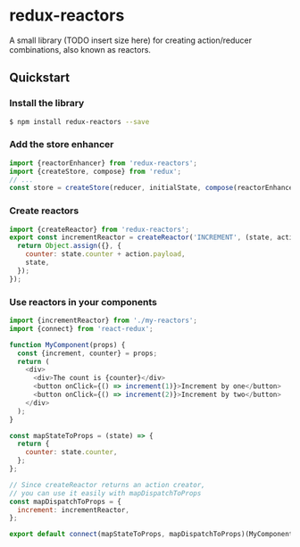 # redux-reactors

A small library (TODO insert size here) for creating action/reducer combinations, also known as reactors.

## Quickstart

### Install the library
```sh
$ npm install redux-reactors --save
```

### Add the store enhancer
```javascript
import {reactorEnhancer} from 'redux-reactors';
import {createStore, compose} from 'redux';
// ...
const store = createStore(reducer, initialState, compose(reactorEnhancer, ...otherEnhancers));
```

### Create reactors
```javascript
import {createReactor} from 'redux-reactors';
export const incrementReactor = createReactor('INCREMENT', (state, action) => {
  return Object.assign({}, {
    counter: state.counter + action.payload,
    state,
  });
});
```

### Use reactors in your components
```javascript
import {incrementReactor} from './my-reactors';
import {connect} from 'react-redux';

function MyComponent(props) {
  const {increment, counter} = props;
  return (
    <div>
      <div>The count is {counter}</div>
      <button onClick={() => increment(1)}>Increment by one</button>
      <button onClick={() => increment(2)}>Increment by two</button>
    </div>
  );
}

const mapStateToProps = (state) => {
  return {
    counter: state.counter,
  };
};

// Since createReactor returns an action creator,
// you can use it easily with mapDispatchToProps
const mapDispatchToProps = {
  increment: incrementReactor,
};

export default connect(mapStateToProps, mapDispatchToProps)(MyComponent);
```


